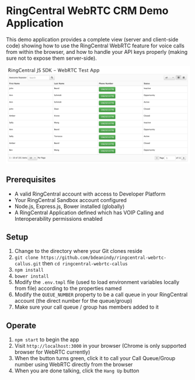 # RingCentral WebRTC CRM Demo Application

This demo application provides a complete view (server and client-side code) showing how to use the RingCentral WebRTC feature for voice calls from within the browser, and how to handle your API keys properly (making sure not to expose them server-side).

![Screenshot of demo](/docs/ringcentral-webrtc-crm-demo.png)

## Prerequisites

* A valid RingCentral account with access to Developer Platform
* Your RingCentral Sandbox account configured
* Node.js, Express.js, Bower installed (globally)
* A RingCentral Application defined which has VOIP Calling and Interoperability permissions enabled

## Setup

1. Change to the directory where your Git clones reside
2. `git clone https://github.com/bdeanindy/ringcentral-webrtc-callus.git` then `cd ringcentral-webrtc-callus`
3. `npm install`
4. `bower install` 
5. Modify the `.env.tmpl` file (used to load environment variables locally from file) according to the properties named
6. Modify the `QUEUE_NUMBER` property to be a call queue in your RingCentral account (the direct number for the queue/group)
7. Make sure your call queue / group has members added to it

## Operate

1. `npm start` to begin the app
2. Visit `http://localhost:3000` in your browser (Chrome is only supported browser for WebRTC currently)
3. When the button turns green, click it to call your Call Queue/Group number using WebRTC directly from the browser
4. When you are done talking, click the `Hang Up` button
